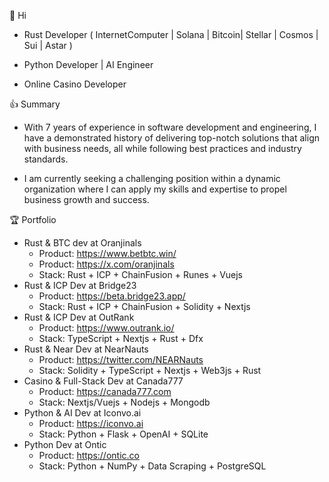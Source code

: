 👋 Hi
- Rust Developer ( InternetComputer | Solana | Bitcoin| Stellar | Cosmos | Sui | Astar )
* Python Developer | AI Engineer
+ Online Casino Developer

👍 Summary
- With 7 years of experience in software development and engineering, I have a demonstrated history of delivering top-notch solutions that align with business needs, all while following best practices and industry standards.
* I am currently seeking a challenging position within a dynamic organization where I can apply my skills and expertise to propel business growth and success.

🏆 Portfolio
- Rust & BTC dev at Oranjinals
  - Product: https://www.betbtc.win/
  - Product: https://x.com/oranjinals
  - Stack: Rust + ICP + ChainFusion + Runes + Vuejs
- Rust & ICP Dev at Bridge23
  - Product: https://beta.bridge23.app/
  - Stack: Rust + ICP + ChainFusion + Solidity + Nextjs
- Rust & ICP Dev at OutRank
  - Product: https://www.outrank.io/
  - Stack: TypeScript + Nextjs + Rust + Dfx
- Rust & Near Dev at NearNauts
  - Product: https://twitter.com/NEARNauts
  - Stack: Solidity + TypeScript + Nextjs + Web3js + Rust
- Casino & Full-Stack Dev at Canada777
  - Product: https://canada777.com
  - Stack: Nextjs/Vuejs + Nodejs + Mongodb
- Python & AI Dev at Iconvo.ai
  - Product: https://iconvo.ai
  - Stack: Python + Flask + OpenAI + SQLite
- Python Dev at Ontic
  - Product: https://ontic.co
  - Stack: Python + NumPy + Data Scraping + PostgreSQL
